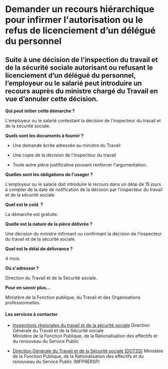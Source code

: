# Demander un recours hiérarchique pour infirmer l'autorisation ou le refus de licenciement d’un délégué du personnel

Suite à une décision de l’inspection du travail et de la sécurité sociale autorisant ou refusant le licenciement d’un délégué du personnel, l’employeur ou le salarié peut introduire un recours auprès du ministre chargé du Travail en vue d’annuler cette décision.
----------------------------------------------------------------------------------------------------------------------------------------------------------------------------------------------------------------------------------------------------------------------

**Qui peut initier cette démarche ?**

 L'employeur ou le salarié contestant la décision de l'inspecteur du travail et de la sécurité sociale.

**Quels sont les documents à fournir ?**

*   Une demande écrite adressée au ministre du Travail

*   Une copie de la décision de l'inspecteur du travail

*   Toute autre pièce justificative pouvant renforcer l'argumentation.

**Quelles sont les obligations de l'usager ?**

L'employeur ou le salarié doit introduire le recours dans un délai de 15 jours à compter de la date de notification de la décision par l'inspecteur du travail et de la sécurité sociale.

**Quel est le coût  ?**

La démarche est gratuite.

**Quelle est la nature de la pièce délivrée ?**

Une décision du ministre infirmant ou confirmant la décision de l'inspecteur du travail et de la sécurité sociale.

**Quel est le délai de délivrance ?**

4 mois.  

**Où s'adresser ?**

Direction du Travail et de la Sécurité sociale.

**Pour en savoir plus...**

Ministère de la Fonction publique, du Travail et des Organisations professionnelles.

#### Les services à contacter

*   [Inspections régionales du travail et de la sécurité sociale](../../../services/inspections-regionales-du-travail-et-de-la-securite-sociale.md) Direction Générale du Travail et de la Sécurité sociale  
    Ministère de la Fonction Publique, de la Rationalisation des effectifs et du renouveau du Service Public  
    
*   [Direction Générale du Travail et de la Sécurité sociale (DGTSS)](../../../services/direction-generale-du-travail-et-de-la-securite-sociale-dgtss.md) Ministère de la Fonction Publique, de la Rationalisation des effectifs et du renouveau du Service Public (MFPRERSP)
